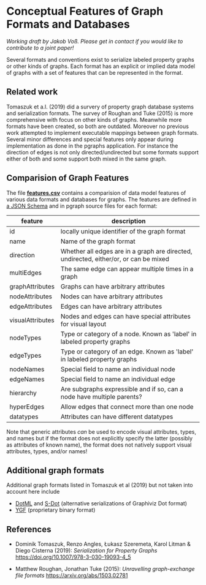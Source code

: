 # Conceptual Features of Graph Formats and Databases

*Working draft by Jakob Voß. Please get in contact if you would like to contribute to a joint paper!*

Several formats and conventions exist to serialize labeled property graphs or
other kinds of graphs. Each format has an explicit or implied data model of
graphs with a set of features that can be represented in the format.

## Related work

Tomaszuk et a.l. (2019) did a survery of property graph database systems and
serialization formats. The survey of Roughan and Tuke (2015) is more
comprehensive with focus on other kinds of graphs. Meanwhile more formats have
been created, so both are outdated. Moreover no previous work attempted to
implement executable mappings between graph formats. Several minor differences
and special features only appear during implementation as done in the pgraphs
application. For instance the direction of edges is not only
directed/undirected but some formats support either of both and some support
both mixed in the same graph.

<!--
The support of different graph features in database
systems can be summarized as following:

- node labels
  - optional: Neo4J, JanusGraph, Amazon Neptune, InfoGrid, Memgraph, AgensGraph
  - repeatable: Neo4j, Amazon Neptune, InfoGrid, Memgraph, AgensGraph
- edge labels:
  - optional: *none*
  - repeatable: AgensGraph
- edges
  - undirected: OrientDB, ArangoDB, JanusGraph, TigerGraph, InfiniteGraph, InfoGrid, Sparksee, VelicityDB
  - multiple between same nodes: all but InfoGrid
  - multiple between same nodes with same edge label(s): all but TigerGraph and InfoGrid
- properties
  - multiple values with same key: all but InfoGrid, Sparksee, and HGraphDB
  - null-values: OrientDB, ArangoDB, InfiniteGraph, InfoGrid, Sparksee, Memgraph, VelocityDB, HGraphDB
-->

## Comparision of Graph Features

The file **[features.csv](features.csv)** contains a comparision of data model
features of various data formats and databases for graphs. The features are
defined in [a JSON Schema](../schema/features.json) and in pgraph source files
for each format:

<!-- jq -r '.properties|to_entries|map(["",.key,.value.description//"",""]|join("|"))[]' schema/features.json -->

|feature|description|
|-------|-----------|
|id|locally unique identifier of the graph format|
|name|Name of the graph format|
|direction|Whether all edges are in a graph are directed, undirected, either/or, or can be mixed|
|multiEdges|The same edge can appear multiple times in a graph|
|graphAttributes|Graphs can have arbitrary attributes|
|nodeAttributes|Nodes can have arbitrary attributes|
|edgeAttributes|Edges can have arbitrary attributes|
|visualAttributes|Nodes and edges can have special attributes for visual layout|
|nodeTypes|Type or category of a node. Known as 'label' in labeled property graphs|
|edgeTypes|Type or category of an edge. Known as 'label' in labeled property graphs|
|nodeNames|Special field to name an individual node|
|edgeNames|Special field to name an individual edge|
|hierarchy|Are subgraphs expressible and if so, can a node have multiple parents?|
|hyperEdges|Allow edges that connect more than one node|
|datatypes|Attributes can have different datatypes|

Note that generic attributes *can* be used to encode visual attributes, types,
and names but if the format does not explicitly specify the latter (possibly as
attributes of known name), the format does not natively support visual
attributes, types, and/or names!

## Additional graph formats

Additional graph formats listed in Tomaszuk et al (2019) but not taken into account here include

- [DotML](https://martin-loetzsch.de/DOTML/) and [S-Dot](https://martin-loetzsch.de/S-DOT/) (alternative serializations of Graphiviz Dot format)
- [YGF](https://docs.yworks.com/yfiles/doc/developers-guide/ygf.html) (proprietary binary format)

## References

- Dominik Tomaszuk, Renzo Angles, Łukasz Szeremeta, Karol Litman & Diego Cisterna (2019):
  *Serialization for Property Graphs* <https://doi.org/10.1007/978-3-030-19093-4_5>

- Matthew Roughan, Jonathan Tuke (2015):
  *Unravelling graph-exchange file formats*  <https://arxiv.org/abs/1503.02781>

